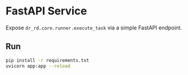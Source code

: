 # FastAPI Service

Expose `dr_rd.core.runner.execute_task` via a simple FastAPI endpoint.

## Run

```bash
pip install -r requirements.txt
uvicorn app:app --reload
```
